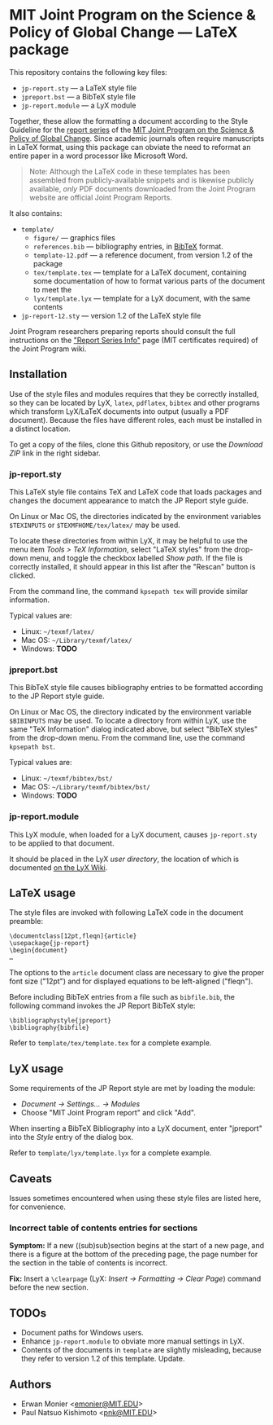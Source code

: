 MIT Joint Program on the Science &amp; Policy of Global Change — LaTeX package
==============================================================================

This repository contains the following key files:

- `jp-report.sty` — a LaTeX style file
- `jpreport.bst` — a BibTeX style file
- `jp-report.module` — a LyX module

Together, these allow the formatting a document according to the Style Guideline for the
[report series][1] of the
[MIT Joint Program on the Science & Policy of Global Change][2]. Since academic journals often require manuscripts in LaTeX format, using this package can obviate the need to reformat an entire paper in a word processor like Microsoft Word.

> Note: Although the LaTeX code in these templates has been assembled from publicly-available snippets and is likewise publicly available, *only* PDF documents downloaded from the Joint Program website are official Joint Program Reports.

It also contains:

- `template/`
  - `figure/` — graphics files
  - `references.bib` — bibliography entries, in [BibTeX][3] format.
  - `template-12.pdf` — a reference document, from version 1.2 of the package
  - `tex/template.tex` — template for a LaTeX document, containing some documentation of how to format various parts of the document to meet the 
  - `lyx/template.lyx` — template for a LyX document, with the same contents
- `jp-report-12.sty` — version 1.2 of the LaTeX style file

Joint Program researchers preparing reports should consult the full instructions on the ["Report Series Info"][4] page (MIT certificates required) of the Joint Program wiki.

Installation
------------
Use of the style files and modules requires that they be correctly installed, so
they can be located by LyX, `latex`, `pdflatex`, `bibtex` and other programs
which transform LyX/LaTeX documents into output (usually a PDF document). Because
the files have different roles, each must be installed in a distinct location.

To get a copy of the files, clone this Github repository, or use the *Download ZIP* link in the right sidebar.


### jp-report.sty
This LaTeX style file contains TeX and LaTeX code that loads packages and
changes the document appearance to match the JP Report style guide.

On Linux or Mac OS, the directories indicated by the environment variables
`$TEXINPUTS` or `$TEXMFHOME/tex/latex/` may be used.

To locate these directories from within LyX, it may be helpful to use the menu
item *Tools > TeX Information*, select "LaTeX styles" from the drop-down menu,
and toggle the checkbox labelled *Show path*. If the file is correctly
installed, it should appear in this list after the "Rescan" button is clicked.

From the command line, the command
```kpsepath tex```
will provide similar information.

Typical values are:
* Linux: `~/texmf/latex/`
* Mac OS: `~/Library/texmf/latex/`
* Windows: **TODO**


### jpreport.bst
This BibTeX style file causes bibliography entries to be formatted according to
the JP Report style guide.

On Linux or Mac OS, the directory indicated by the environment variable
`$BIBINPUTS` may be used. To locate a directory from within LyX, use the same
"TeX Information" dialog indicated above, but select "BibTeX styles" from the
drop-down menu. From the command line, use the command ```kpsepath bst```.

Typical values are:
* Linux: `~/texmf/bibtex/bst/`
* Mac OS: `~/Library/texmf/bibtex/bst/`
* Windows: **TODO**


### jp-report.module
This LyX module, when loaded for a LyX document, causes `jp-report.sty` to be
applied to that document.

It should be placed in the LyX *user directory*, the location of which is
documented [on the LyX Wiki][5].

LaTeX usage
-----------
The style files are invoked with following LaTeX code in the document preamble:

```
\documentclass[12pt,fleqn]{article}
\usepackage{jp-report}
\begin{document}
…
```
The options to the `article` document class are necessary to give the proper font size ("12pt") and for displayed equations to be left-aligned ("fleqn").

Before including BibTeX entries from a file such as `bibfile.bib`, the following command invokes the JP Report BibTeX style:
```
\bibliographystyle{jpreport}
\bibliography{bibfile}
```

Refer to `template/tex/template.tex` for a complete example.


LyX usage
---------
Some requirements of the JP Report style are met by loading the module:

- *Document → Settings… → Modules*
- Choose "MIT Joint Program report" and click "Add".

When inserting a BibTeX Bibliography into a LyX document, enter "jpreport" into the *Style* entry of the dialog box.

Refer to `template/lyx/template.lyx` for a complete example.

Caveats
-------
Issues sometimes encountered when using these style files are listed here, for convenience.

### Incorrect table of contents entries for sections
**Symptom:** If a new ((sub)sub)section begins at the start of a new page, and there is a figure at the bottom of the preceding page, the page number for the section in the table of contents is incorrect.

**Fix:** Insert a `\clearpage` (LyX: *Insert → Formatting → Clear Page*) command before the new section. 

TODOs
-----
- Document paths for Windows users.
- Enhance `jp-report.module` to obviate more manual settings in LyX.
- Contents of the documents in `template` are slightly misleading, because they refer to version 1.2 of this template. Update.

Authors
-------
- Erwan Monier <<emonier@MIT.EDU>>
- Paul Natsuo Kishimoto <<pnk@MIT.EDU>>

[1]: http://globalchange.mit.edu
[2]: http://globalchange.mit.edu/research/publications/reports/all
[3]: http://en.wikibooks.org/wiki/LaTeX/Bibliography_Management#BibTeX
[4]: https://wikis.mit.edu/confluence/display/globalchange/Report+Series
[5]: http://wiki.lyx.org/LyX/UserDir

